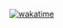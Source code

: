<!--START_SECTION:waka-->
<!--END_SECTION:waka-->
[![wakatime](https://wakatime.com/badge/user/e527f0a7-cb0e-4892-8b3c-a3d58a134a5a.svg)](https://wakatime.com/@e527f0a7-cb0e-4892-8b3c-a3d58a134a5a)
